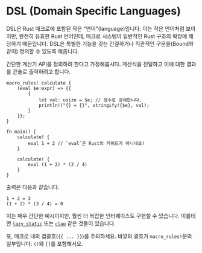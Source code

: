 # DSL (Domain Specific Languages)

DSL은 Rust 매크로에 포함된 작은 "언어"(language)입니다. 이는 작은 언어처럼 보이지만, 완전히 유효한 Rust 언어인데, 매크로 시스템이 일반적인 Rust 구조의 확장에 해당하기 때문입니다. DSL은 특별한 기능을 갖는 간결하거나 직관적인 구문을(Bound와 같이) 정의할 수 있도록 해줍니다.

간단한 계산기 API를 정의하려 한다고 가정해봅시다. 계산식을 전달하고 이에 대한 결과를 콘솔로 출력하려고 합니다.

```rust,editable
macro_rules! calculate {
    (eval $e:expr) => {{
        {
            let val: usize = $e; // 정수로 강제합니다.
            println!("{} = {}", stringify!{$e}, val);
        }
    }};
}

fn main() {
    calculate! {
        eval 1 + 2 // `eval`은 Rust의 키워드가 아니네요!
    }

    calculate! {
        eval (1 + 2) * (3 / 4)
    }
}
```

출력은 다음과 같습니다.

```
1 + 2 = 3
(1 + 2) * (3 / 4) = 0
```

이는 매우 간단한 예시이지만, 훨씬 더 복잡한 인터페이스도 구현할 수 있습니다. 이를테면 [`lazy_static`](https://crates.io/crates/lazy_static) 또는 [`clap`](https://crates.io/crates/clap) 같은 것들이 있습니다.

또, 매크로 내의 겹괄호(`{{ ... }}`)를 주의하세요. 바깥의 괄호가 `macro_rules!`문의 일부입니다. `()`와 `[]`를 포함해서요.